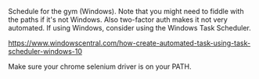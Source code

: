 Schedule for the gym (Windows). Note that you might need to fiddle with the paths if it's not 
Windows. Also two-factor auth makes it not very automated. If using Windows, consider using the
Windows Task Scheduler. 

https://www.windowscentral.com/how-create-automated-task-using-task-scheduler-windows-10

Make sure your chrome selenium driver is on your PATH.